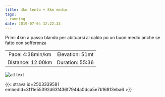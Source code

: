 ```yaml
---
title: 4km lento + 8km medio
tags:
- running
date: 2019-07-04 12:22:33
---
```

Primi 4km a passo blando per abituarsi al caldo po un buon medio anche se fatto con sofferenza

| | |
| :-: | :-: |
| Pace: 4:38min/km | Elevation: 51mt |
| Distance: 12.00km | Duration: 55:36 |



![alt text](/images/2019/20190704-activity-map.png "map")


{{< strava id=2503339581 embedId=3f11e55392d63f436f7944a0dca5e7b16813eba6 >}}

